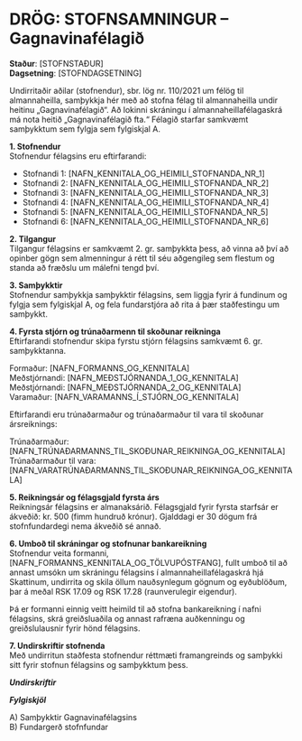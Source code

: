 # DRÖG: STOFNSAMNINGUR – Gagnavinafélagið

**Staður**: [STOFNSTAÐUR]  
**Dagsetning**: [STOFNDAGSETNING] 


Undirritaðir aðilar (stofnendur), sbr. lög nr. 110/2021 um félög til almannaheilla, samþykkja hér með að stofna félag til almannaheilla undir heitinu „Gagnavinafélagið“. Að lokinni skráningu í almannaheillafélagaskrá má nota heitið „Gagnavinafélagið fta.“ Félagið starfar samkvæmt samþykktum sem fylgja sem fylgiskjal A.

**1. Stofnendur**  
Stofnendur félagsins eru eftirfarandi:  
- Stofnandi 1: [NAFN_KENNITALA_OG_HEIMILI_STOFNANDA_NR_1]  
- Stofnandi 2: [NAFN_KENNITALA_OG_HEIMILI_STOFNANDA_NR_2]  
- Stofnandi 3: [NAFN_KENNITALA_OG_HEIMILI_STOFNANDA_NR_3]  
- Stofnandi 4: [NAFN_KENNITALA_OG_HEIMILI_STOFNANDA_NR_4]  
- Stofnandi 5: [NAFN_KENNITALA_OG_HEIMILI_STOFNANDA_NR_5]  
- Stofnandi 6: [NAFN_KENNITALA_OG_HEIMILI_STOFNANDA_NR_6]  


**2. Tilgangur**  
Tilgangur félagsins er samkvæmt 2. gr. samþykkta þess, að vinna að því að opinber gögn sem almenningur á rétt til séu aðgengileg sem flestum og standa að fræðslu um málefni tengd því.

**3. Samþykktir**  
Stofnendur samþykkja samþykktir félagsins, sem liggja fyrir á fundinum og fylgja sem fylgiskjal A, og fela fundarstjóra að rita á þær staðfestingu um samþykkt.

**4. Fyrsta stjórn og trúnaðarmenn til skoðunar reikninga**  
Eftirfarandi stofnendur skipa fyrstu stjórn félagsins samkvæmt 6. gr. samþykktanna.

Formaður: [NAFN_FORMANNS_OG_KENNITALA]  
Meðstjórnandi: [NAFN_MEÐSTJÓRNANDA_1_OG_KENNITALA]  
Meðstjórnandi: [NAFN_MEÐSTJÓRNANDA_2_OG_KENNITALA]  
Varamaður: [NAFN_VARAMANNS_Í_STJÓRN_OG_KENNITALA]  

Eftirfarandi eru trúnaðarmaður og trúnaðarmaður til vara til skoðunar ársreiknings:  

Trúnaðarmaður: [NAFN_TRÚNAÐARMANNS_TIL_SKOÐUNAR_REIKNINGA_OG_KENNITALA]  
Trúnaðarmaður til vara: [NAFN_VARATRÚNAÐARMANNS_TIL_SKOÐUNAR_REIKNINGA_OG_KENNITALA]

**5. Reikningsár og félagsgjald fyrsta árs**  
Reikningsár félagsins er almanaksárið. Félagsgjald fyrir fyrsta starfsár er ákveðið: kr. 500 (fimm hundruð krónur). Gjalddagi er 30 dögum frá stofnfundardegi nema ákveðið sé annað.

**6. Umboð til skráningar og stofnunar bankareikning**  
Stofnendur veita formanni, [NAFN_FORMANNS_KENNITALA_OG_TÖLVUPÓSTFANG], fullt umboð til að annast umsókn um skráningu félagsins í almannaheillafélagaskrá hjá Skattinum, undirrita og skila öllum nauðsynlegum gögnum og eyðublöðum, þar á meðal RSK 17.09 og RSK 17.28 (raunverulegir eigendur).  

Þá er formanni einnig veitt heimild til að stofna bankareikning í nafni félagsins, skrá greiðsluaðila og annast rafræna auðkenningu og greiðslulausnir fyrir hönd félagsins.

**7. Undirskriftir stofnenda**  
Með undirritun staðfesta stofnendur réttmæti framangreinds og samþykki sitt fyrir stofnun félagsins og samþykktum þess.

***Undirskriftir***
  
  
  
  
  


***Fylgiskjöl***

A) Samþykktir Gagnavinafélagsins  
B) Fundargerð stofnfundar
